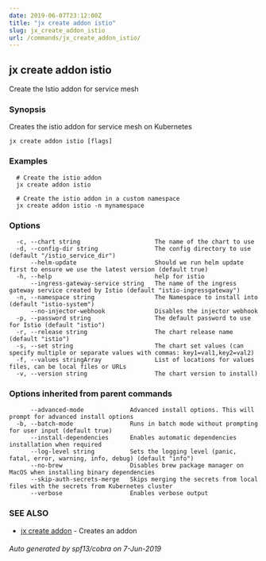 ```yaml
---
date: 2019-06-07T23:12:00Z
title: "jx create addon istio"
slug: jx_create_addon_istio
url: /commands/jx_create_addon_istio/
---
```

## jx create addon istio

Create the Istio addon for service mesh

### Synopsis

Creates the istio addon for service mesh on Kubernetes

```
jx create addon istio [flags]
```

### Examples

```
  # Create the istio addon
  jx create addon istio
  
  # Create the istio addon in a custom namespace
  jx create addon istio -n mynamespace
```

### Options

```
  -c, --chart string                     The name of the chart to use
  -d, --config-dir string                The config directory to use (default "/istio_service_dir")
      --helm-update                      Should we run helm update first to ensure we use the latest version (default true)
  -h, --help                             help for istio
      --ingress-gateway-service string   The name of the ingress gateway service created by Istio (default "istio-ingressgateway")
  -n, --namespace string                 The Namespace to install into (default "istio-system")
      --no-injector-webhook              Disables the injector webhook
  -p, --password string                  The default password to use for Istio (default "istio")
  -r, --release string                   The chart release name (default "istio")
  -s, --set string                       The chart set values (can specify multiple or separate values with commas: key1=val1,key2=val2)
  -f, --values stringArray               List of locations for values files, can be local files or URLs
  -v, --version string                   The chart version to install)
```

### Options inherited from parent commands

```
      --advanced-mode             Advanced install options. This will prompt for advanced install options
  -b, --batch-mode                Runs in batch mode without prompting for user input (default true)
      --install-dependencies      Enables automatic dependencies installation when required
      --log-level string          Sets the logging level (panic, fatal, error, warning, info, debug) (default "info")
      --no-brew                   Disables brew package manager on MacOS when installing binary dependencies
      --skip-auth-secrets-merge   Skips merging the secrets from local files with the secrets from Kubernetes cluster
      --verbose                   Enables verbose output
```

### SEE ALSO

* [jx create addon](/commands/jx_create_addon/)	 - Creates an addon

###### Auto generated by spf13/cobra on 7-Jun-2019
